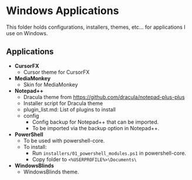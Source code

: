 # Windows Applications

This folder holds configurations, installers, themes, etc... for applications I
use on Windows.

## Applications

* **CursorFX**
  * Cursor theme for CursorFX
* **MediaMonkey**
  * Skin for MediaMonkey
* **Notepad++**
  * Dracula theme from <https://github.com/dracula/notepad-plus-plus>
  * Installer script for Dracula theme
  * plugin_list.md: List of plugins to install
  * config
    * Config backup for Notepad++ that can be imported.
    * To be imported via the backup option in Notepad++.
* **PowerShell**
  * To be used with powershell-core.
  * To install:
    * Run `installers/01_powershell_modules.ps1` in
      powershell-core.
    * Copy folder to `<%USERPROFILE%>\Documents\`
* **WindowsBlinds**
  * WindowsBlinds theme.

